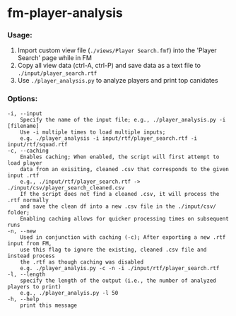 # fm-player-analysis

### Usage:
1. Import custom view file (`./views/Player Search.fmf`) into the 'Player Search' page while in FM
2. Copy all view data (ctrl-A, ctrl-P) and save data as a text file to `./input/player_search.rtf`
3. Use `./player_analysis.py` to analyze players and print top canidates

### Options:
```
-i, --input
	Specify the name of the input file; e.g., ./player_analysis.py -i [filename]
	Use -i multiple times to load multiple inputs;
	e.g. ./player_analysis -i input/rtf/player_search.rtf -i input/rtf/squad.rtf
-c, --caching
	Enables caching; When enabled, the script will first attempt to load player
	data from an exisiting, cleaned .csv that corresponds to the given input .rtf
	e.g., ./input/rtf/player_search.rtf -> ./input/csv/player_search_cleaned.csv
	If the script does not find a cleaned .csv, it will process the .rtf normally
	and save the clean df into a new .csv file in the ./input/csv/ folder;
	Enabling caching allows for quicker processing times on subsequent runs
-n, --new
	Used in conjunction with caching (-c); After exporting a new .rtf input from FM,
	use this flag to ignore the existing, cleaned .csv file and instead process
	the .rtf as though caching was disabled
	e.g. ./player_analyis.py -c -n -i ./input/rtf/player_search.rtf
-l, --length
	specify the length of the output (i.e., the number of analyzed players to print)
	e.g., ./player_analyis.py -l 50
-h, --help
	print this message
```